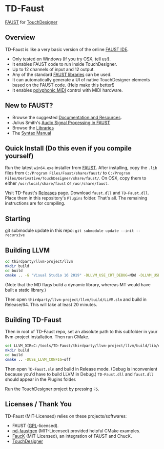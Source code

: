 # TD-Faust
[FAUST](https://faust.grame.fr) for [TouchDesigner](https://derivative.ca/)

## Overview

TD-Faust is like a very basic version of the online [FAUST IDE](https://faustide.grame.fr/).
* Only tested on Windows (If you try OSX, tell us!).
* It enables FAUST code to run inside TouchDesigner.
* Up to 12 channels of input and 12 output.
* Any of the standard [FAUST libraries](https://faustlibraries.grame.fr/) can be used.
* It can automatically generate a UI of native TouchDesigner elements based on the FAUST code. (Help make this better!)
* It enables [polyphonic MIDI](https://faustdoc.grame.fr/manual/midi/) control with MIDI hardware.

## New to FAUST?

* Browse the suggested [Documentation and Resources](https://github.com/grame-cncm/faust#documentation-and-resources).
* Julius Smith's [Audio Signal Processing in FAUST](https://ccrma.stanford.edu/~jos/aspf/)
* Browse the [Libraries](https://faustlibraries.grame.fr/)
* The [Syntax Manual](https://faustdoc.grame.fr/manual/syntax/)

## Quick Install (Do this even if you compile yourself)

Run the latest `win64.exe` installer from [FAUST](https://github.com/grame-cncm/faust/releases). After installing, copy the `.lib` files from `C:/Program Files/Faust/share/faust/` to `C:/Program Files/Derivative/TouchDesigner/share/faust/`. On OSX, copy them to either `/usr/local/share/faust` or `/usr/share/faust`.

Visit TD-Faust's [Releases](https://github.com/DBraun/TD-Faust/releases) page. Download `faust.dll` and `TD-Faust.dll`. Place them in this repository's `Plugins` folder. That's all. The remaining instructions are for compiling.

## Starting

git submodule update in this repo: `git submodule update --init --recursive`

## Building LLVM
```bash
cd thirdparty/llvm-project/llvm
mkdir build
cd build
cmake .. -G "Visual Studio 16 2019" -DLLVM_USE_CRT_DEBUG=MDd -DLLVM_USE_CRT_RELEASE=MD -DLLVM_BUILD_TESTS=Off -DCMAKE_INSTALL_PREFIX="./llvm" -Thost=x64`
```

(Note that the MD flags build a dynamic library, whereas MT would have built a static library.)

Then open `thirdparty/llvm-project/llvm/build/LLVM.sln` and build in Release/64. This will take at least 20 minutes.

## Building TD-Faust
Then in root of TD-Faust repo, set an absolute path to this subfolder in your llvm-project installation. Then run CMake.
```bash
set LLVM_DIR=C:/tools/TD-Faust/thirdparty/llvm-project/llvm/build/lib/cmake/llvm
mkdir build
cd build
cmake .. -DUSE_LLVM_CONFIG=off
```

Then open `TD-Faust.sln` and build in Release mode. (Debug is inconvenient because you'd have to build LLVM in Debug.) `TD-Faust.dll` and `faust.dll` should appear in the Plugins folder.

Run the TouchDesigner project by pressing `F5`.

## Licenses / Thank You

TD-Faust (MIT-Licensed) relies on these projects/softwares:

* FAUST ([GPL](https://github.com/grame-cncm/faust/blob/master/COPYING.txt)-licensed).
* [pd-faustgen](https://github.com/CICM/pd-faustgen) (MIT-Licensed) provided helpful CMake examples.
* [FaucK](https://github.com/ccrma/chugins/tree/main/Faust) (MIT-Licensed), an integration of FAUST and ChucK.
* [TouchDesigner](https://derivative.ca/)
